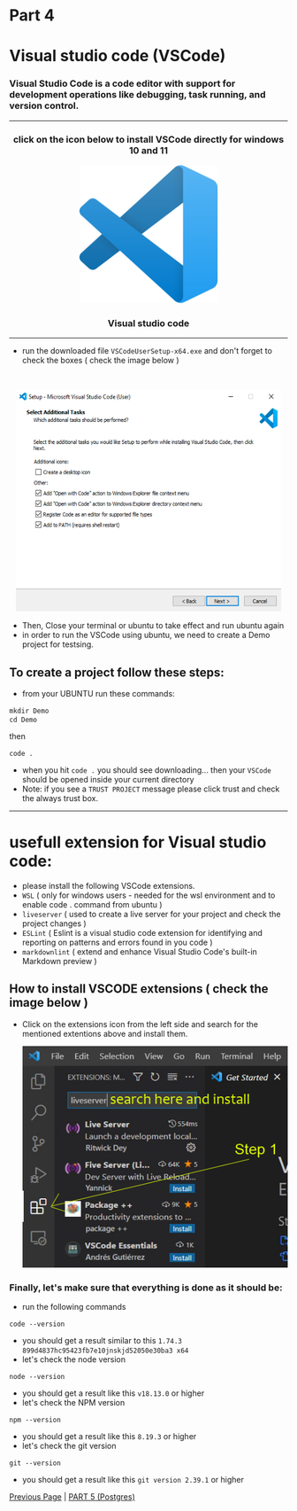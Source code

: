 # Part 4
# Visual studio code (VSCode)
### Visual Studio Code is a code editor with support for development operations like debugging, task running, and version control.

<hr>

<h3 align="center"> click on the icon below to install VSCode directly for windows 10 and 11</h3>
<p align="center"> <kbd><a href="https://code.visualstudio.com/sha/download?build=stable&os=win32-x64-user"> <img height="250px" width="250px" src="images/Visual_Studio.png" alt="WinsubsystemLinux"></a></kbd>
<h3 align="center">Visual studio code</h3>

<hr>

- run the downloaded file `VSCodeUserSetup-x64.exe` and don't forget to check the boxes ( check the image below ) 

<br> <p align="center"><kbd> <img height="400px" width="480px" src="images/vscode.png" alt=""></kbd> </p>

- Then, Close your terminal or ubuntu to take effect and run ubuntu again
- in order to run the VSCode using ubuntu, we need to create a Demo project for testsing.

## To create a project follow these steps:
- from your UBUNTU run these commands:
```
mkdir Demo
cd Demo
```
then
```
code .
```
- when you hit `code .` you should see downloading... then your `VSCode` should be opened inside your current directory
- Note: if you see a `TRUST PROJECT` message please click trust and check the always trust box.

<hr>

# usefull extension for Visual studio code:
- please install the following VSCode extensions.
- `WSL` ( only for windows users - needed for the wsl environment and to enable code . command from ubuntu )
- `liveserver` ( used to create a live server for your project and check the project changes )
- `ESLint` ( Eslint is a visual studio code extension for identifying and reporting on patterns and errors found in you code )
- `markdownlint` ( extend and enhance Visual Studio Code's built-in Markdown preview )

## How to install VSCODE extensions ( check the image below )
- Click on the extensions icon from the left side and search for the mentioned extentions above and install them.
<br> <p align="center"> <kbd> <img height="400px" width="480px" src="images/extensions.png" alt=""></kbd></p>

### Finally, let's make sure that everything is done as it should be:
- run the following commands
```
code --version
```
- you should get a result similar to this 
`1.74.3
899d4837hc95423fb7e10jnskjd52050e30ba3
x64`
- let's check the node version
```
node --version
```
- you should get a result like this `v18.13.0` or higher
- let's check the NPM version 
```
npm --version
```
- you should get a result like this `8.19.3` or higher
- let's check the git version
```
git --version
```
- you should get a result like this `git version 2.39.1` or higher

<a href="part3.md">Previous Page</a> | <a href="part5.md">PART 5 (Postgres)</a>

